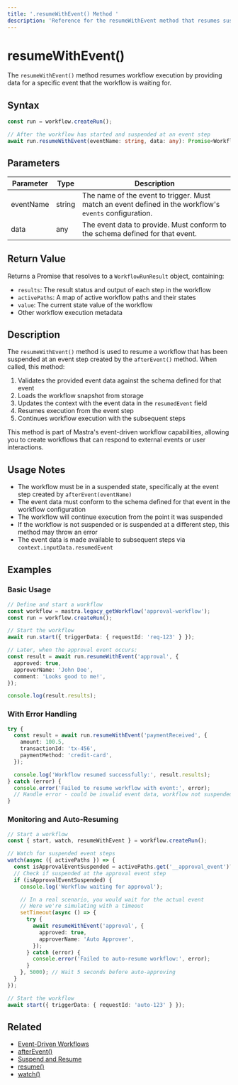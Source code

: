 ```yaml
---
title: '.resumeWithEvent() Method '
description: 'Reference for the resumeWithEvent method that resumes suspended workflows using event data.'
---
```


# resumeWithEvent()

The `resumeWithEvent()` method resumes workflow execution by providing data for a specific event that the workflow is waiting for.

## Syntax

```typescript
const run = workflow.createRun();

// After the workflow has started and suspended at an event step
await run.resumeWithEvent(eventName: string, data: any): Promise<WorkflowRunResult>
```

## Parameters

| Parameter | Type   | Description                                                                                             |
| --------- | ------ | ------------------------------------------------------------------------------------------------------- |
| eventName | string | The name of the event to trigger. Must match an event defined in the workflow's `events` configuration. |
| data      | any    | The event data to provide. Must conform to the schema defined for that event.                           |

## Return Value

Returns a Promise that resolves to a `WorkflowRunResult` object, containing:

- `results`: The result status and output of each step in the workflow
- `activePaths`: A map of active workflow paths and their states
- `value`: The current state value of the workflow
- Other workflow execution metadata

## Description

The `resumeWithEvent()` method is used to resume a workflow that has been suspended at an event step created by the `afterEvent()` method. When called, this method:

1. Validates the provided event data against the schema defined for that event
2. Loads the workflow snapshot from storage
3. Updates the context with the event data in the `resumedEvent` field
4. Resumes execution from the event step
5. Continues workflow execution with the subsequent steps

This method is part of Mastra's event-driven workflow capabilities, allowing you to create workflows that can respond to external events or user interactions.

## Usage Notes

- The workflow must be in a suspended state, specifically at the event step created by `afterEvent(eventName)`
- The event data must conform to the schema defined for that event in the workflow configuration
- The workflow will continue execution from the point it was suspended
- If the workflow is not suspended or is suspended at a different step, this method may throw an error
- The event data is made available to subsequent steps via `context.inputData.resumedEvent`

## Examples

### Basic Usage

```typescript
// Define and start a workflow
const workflow = mastra.legacy_getWorkflow('approval-workflow');
const run = workflow.createRun();

// Start the workflow
await run.start({ triggerData: { requestId: 'req-123' } });

// Later, when the approval event occurs:
const result = await run.resumeWithEvent('approval', {
  approved: true,
  approverName: 'John Doe',
  comment: 'Looks good to me!',
});

console.log(result.results);
```

### With Error Handling

```typescript
try {
  const result = await run.resumeWithEvent('paymentReceived', {
    amount: 100.5,
    transactionId: 'tx-456',
    paymentMethod: 'credit-card',
  });

  console.log('Workflow resumed successfully:', result.results);
} catch (error) {
  console.error('Failed to resume workflow with event:', error);
  // Handle error - could be invalid event data, workflow not suspended, etc.
}
```

### Monitoring and Auto-Resuming

```typescript
// Start a workflow
const { start, watch, resumeWithEvent } = workflow.createRun();

// Watch for suspended event steps
watch(async ({ activePaths }) => {
  const isApprovalEventSuspended = activePaths.get('__approval_event')?.status === 'suspended';
  // Check if suspended at the approval event step
  if (isApprovalEventSuspended) {
    console.log('Workflow waiting for approval');

    // In a real scenario, you would wait for the actual event
    // Here we're simulating with a timeout
    setTimeout(async () => {
      try {
        await resumeWithEvent('approval', {
          approved: true,
          approverName: 'Auto Approver',
        });
      } catch (error) {
        console.error('Failed to auto-resume workflow:', error);
      }
    }, 5000); // Wait 5 seconds before auto-approving
  }
});

// Start the workflow
await start({ triggerData: { requestId: 'auto-123' } });
```

## Related

- [Event-Driven Workflows](./events)
- [afterEvent()](./afterEvent)
- [Suspend and Resume](../../docs/workflows-legacy/suspend-and-resume)
- [resume()](./resume)
- [watch()](./watch)

